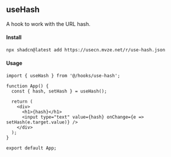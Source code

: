## useHash

A hook to work with the URL hash.

#### Install

```bash
npx shadcn@latest add https://usecn.mvze.net/r/use-hash.json
```

#### Usage

```tsx
import { useHash } from '@/hooks/use-hash';

function App() {
  const { hash, setHash } = useHash();

  return (
    <div>
      <h1>{hash}</h1>
      <input type="text" value={hash} onChange={e => setHash(e.target.value)} />
    </div>
  );
}

export default App;
```

